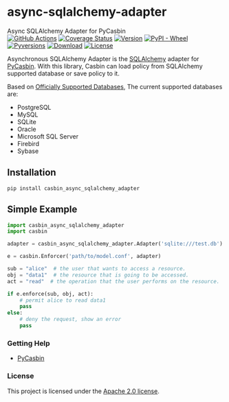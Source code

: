 async-sqlalchemy-adapter
====
Async SQLAlchemy Adapter for PyCasbin<br>
[![GitHub Actions](https://github.com/pycasbin/async-sqlalchemy-adapter/workflows/build/badge.svg?branch=master)](https://github.com/pycasbin/async-sqlalchemy-adapter/actions)
[![Coverage Status](https://coveralls.io/repos/github/pycasbin/async-sqlalchemy-adapter/badge.svg)](https://coveralls.io/github/pycasbin/async-sqlalchemy-adapter)
[![Version](https://img.shields.io/pypi/v/casbin_async_sqlalchemy_adapter.svg)](https://pypi.org/project/casbin_async_sqlalchemy_adapter/)
[![PyPI - Wheel](https://img.shields.io/pypi/wheel/casbin_async_sqlalchemy_adapter.svg)](https://pypi.org/project/casbin_async_sqlalchemy_adapter/)
[![Pyversions](https://img.shields.io/pypi/pyversions/casbin_async_sqlalchemy_adapter.svg)](https://pypi.org/project/casbin_async_sqlalchemy_adapter/)
[![Download](https://img.shields.io/pypi/dm/casbin_async_sqlalchemy_adapter.svg)](https://pypi.org/project/casbin_async_sqlalchemy_adapter/)
[![License](https://img.shields.io/pypi/l/casbin_async_sqlalchemy_adapter.svg)](https://pypi.org/project/casbin_async_sqlalchemy_adapter/)

Asynchronous SQLAlchemy Adapter is the [SQLAlchemy](https://www.sqlalchemy.org) adapter for [PyCasbin](https://github.com/casbin/pycasbin). With this library, Casbin can load policy from SQLAlchemy supported database or save policy to it.

Based on [Officially Supported Databases](http://www.sqlalchemy.org/), The current supported databases are:

- PostgreSQL
- MySQL
- SQLite
- Oracle
- Microsoft SQL Server
- Firebird
- Sybase

## Installation

```
pip install casbin_async_sqlalchemy_adapter
```

## Simple Example

```python
import casbin_async_sqlalchemy_adapter
import casbin

adapter = casbin_async_sqlalchemy_adapter.Adapter('sqlite:///test.db')

e = casbin.Enforcer('path/to/model.conf', adapter)

sub = "alice"  # the user that wants to access a resource.
obj = "data1"  # the resource that is going to be accessed.
act = "read"  # the operation that the user performs on the resource.

if e.enforce(sub, obj, act):
    # permit alice to read data1
    pass
else:
    # deny the request, show an error
    pass
```


### Getting Help

- [PyCasbin](https://github.com/casbin/pycasbin)

### License

This project is licensed under the [Apache 2.0 license](LICENSE).
